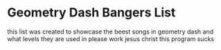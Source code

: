 # Geometry Dash Bangers List
  this list was created to showcase the beest songs in geometry dash and what levels they are used in please work jesus christ this program sucks
